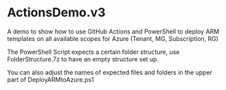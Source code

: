 # ActionsDemo.v3
A demo to show how to use GitHub Actions and PowerShell to deploy ARM templates on all available scopes for Azure (Tenant, MG, Subscription, RG)

The PowerShell Script expects a certain folder structure, use FolderStructure.7z to have an empty structure set up.

You can also adjust the names of expected files and folders in the upper part of DeployARMtoAzure.ps1
